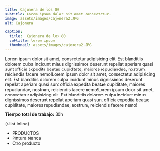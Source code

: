 ```yaml
---
title: Cajonera de los 80
subtitle: Lorem ipsum dolor sit amet consectetur.
image: assets/images/cajonera2.JPG
alt: Cajonera

caption:
  title:  Cajonera de los 80
  subtitle: lorem ipsum
  thumbnail: assets/images/cajonera2.JPG
---
```

Lorem ipsum dolor sit amet, consectetur adipisicing elit. Est blanditiis dolorem culpa incidunt minus dignissimos deserunt repellat aperiam quasi sunt officia expedita beatae cupiditate, maiores repudiandae, nostrum, reiciendis facere nemo!Lorem ipsum dolor sit amet, consectetur adipisicing elit. Est blanditiis dolorem culpa incidunt minus dignissimos deserunt repellat aperiam quasi sunt officia expedita beatae cupiditate, maiores repudiandae, nostrum, reiciendis facere nemo!Lorem ipsum dolor sit amet, consectetur adipisicing elit. Est blanditiis dolorem culpa incidunt minus dignissimos deserunt repellat aperiam quasi sunt officia expedita beatae cupiditate, maiores repudiandae, nostrum, reiciendis facere nemo!

**Tiempo total de trabajo:** 30h

{:.list-inline}
- PRODUCTOS
- Pintura blanca
- Otro producto

